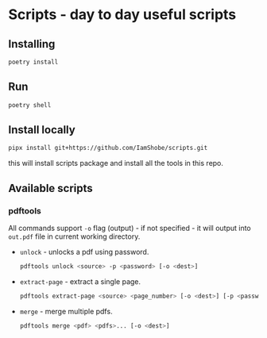 # Scripts - day to day useful scripts
## Installing
```bash
poetry install
```

## Run
```bash
poetry shell
```

## Install locally
```bash
pipx install git+https://github.com/IamShobe/scripts.git
```
this will install scripts package and install all the tools in this repo.

## Available scripts

### pdftools
All commands support `-o` flag (output) - if not specified - it will output into `out.pdf` file in 
current working directory.

- `unlock` - unlocks a pdf using password.
  ```bash
  pdftools unlock <source> -p <password> [-o <dest>]
  ```
- `extract-page` - extract a single page.
  ```bash
  pdftools extract-page <source> <page_number> [-o <dest>] [-p <password>]
  ```
- `merge` - merge multiple pdfs.
  ```bash
  pdftools merge <pdf> <pdfs>... [-o <dest>]
  ```
